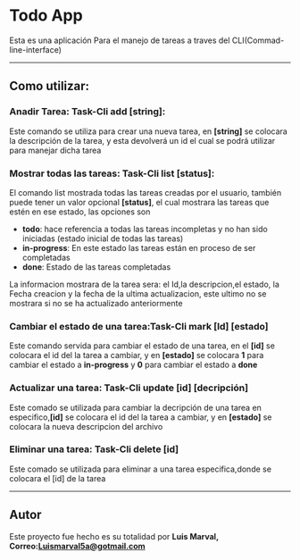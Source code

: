 # Todo App

Esta es una aplicación Para el manejo de tareas a traves del CLI(Commad-line-interface)

***
## Como utilizar:

### Anadir Tarea: Task-Cli add \[string]:
Este comando se utiliza para crear una nueva tarea, en **[string]** se colocara la descripción de la tarea, y esta devolverá un id el cual se podrá utilizar para manejar dicha tarea
### Mostrar todas las tareas: Task-Cli list \[status]:
El comando list mostrada todas las tareas creadas por el usuario, también puede tener un valor opcional **[status]**, el cual mostrara las tareas que estén en ese estado, las opciones son
- **todo**: hace referencia a todas las tareas incompletas y no han sido iniciadas (estado inicial de todas las tareas)
- **in-progress**: En este estado las tareas están en proceso de ser completadas
- **done**: Estado de las tareas completadas

La informacion mostrara de la tarea sera:
el Id,la descripcion,el estado, la Fecha creacion y la fecha de la ultima actualizacion, este ultimo no se mostrara si no se ha actualizado anteriormente

### Cambiar el estado de una tarea:Task-Cli mark [Id] [estado] 
Este comando servida para cambiar el estado de una tarea, en el **[id]** se colocara el id del la tarea a cambiar, y en **[estado]** se colocara **1** para cambiar el estado a **in-progress** y **0** para cambiar el estado a **done**

### Actualizar una tarea: Task-Cli update [id] [decripción]
Este comado se utilizada para cambiar la decripción de una tarea en especifico,**[id]** se colocara el id del la tarea a cambiar, y en **[estado]** se colocara la nueva descripcion del archivo
### Eliminar una tarea: Task-Cli delete [id]
Este comado se utilizada para eliminar a una tarea especifica,donde se colocara el [id] de la tarea

***
## Autor
Este proyecto fue hecho es su totalidad por 
**Luis Marval, Correo:<Luismarval5a@gotmail.com>**